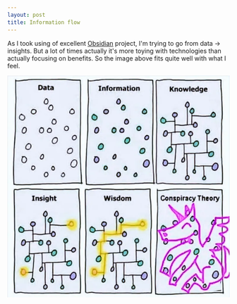 ```yaml
---
layout: post
title: Information flow
---
```

As I took using of excellent [Obsidian](https://obsidian.md) project, I'm trying to go from data -> insights. But a 
lot of times actually it's more toying with technologies than actually focusing on benefits. So the image above fits 
quite well with what I feel.

![Image](/images/dcf07e6a-7b8f-4329-a382-ceed151c4d15_750x751.webp)
